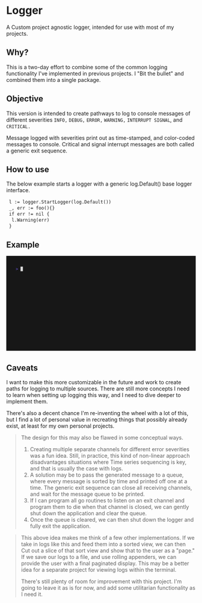 # Logger
A Custom project agnostic logger, intended for use with most of my projects. 

## Why?
This is a two-day effort to combine some of the common logging functionality I've implemented in previous projects. 
I "Bit the bullet" and combined them into a single package. 

## Objective
This version is intended to create pathways to log to console messages of different severities
`INFO,` `DEBUG,` `ERROR,` `WARNING,` `INTERRUPT SIGNAL`, and `CRITICAL.`

Message logged with severities print out as time-stamped, and color-coded messages to console. 
Critical and signal interrupt messages are both called a generic exit sequence. 

## How to use
The below example starts a logger with a generic log.Default() base logger interface.

```golang
 l := logger.StartLogger(log.Default())
 _, err := foo(){}
 if err != nil {
  l.Warning(err)
 }
```

## Example
![](logger.gif)


## Caveats
I want to make this more customizable in the future and work to create paths for logging to multiple sources. 
There are still more concepts I need to learn when setting up logging this way, and I need to dive deeper to implement them. 

There's also a decent chance I'm re-inventing the wheel with a lot of this, but I find a lot of personal value in recreating things that
possibly already exist, at least for my own personal projects.

> The design for this may also be flawed in some conceptual ways.
> 1. Creating multiple separate channels for different error severities was a fun idea. Still, in practice, this kind of non-linear approach disadvantages situations where Time series sequencing is key, and that is usually the case with logs.
> 2.  A solution may be to pass the generated message to a queue, where every message is sorted by time and printed off one at a time. The generic exit sequence can close all receiving channels, and wait for the message queue to be printed.
>  3. If I can program all go routines to listen on an exit channel and program them to die when that channel is closed, we can gently shut down the application and clear the queue.
> 4. Once the queue is cleared, we can then shut down the logger and fully exit the application.

> This above idea makes me think of a few other implementations. If we take in logs like this and feed them into a sorted view, we can then
> Cut out a slice of that sort view and show that to the user as a "page."
> If we save our logs to a file, and use rolling appenders, we can provide the user with a final paginated display. This may be a better
> idea for a separate project for viewing logs within the terminal.
>
> There's still plenty of room for improvement with this project. I'm going to leave it as is for now, and add some utilitarian functionality as I need it.
